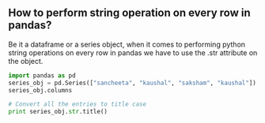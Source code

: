 ## How to perform string operation on every row in pandas?

Be it a dataframe or a series object, when it comes to performing
python string operations on every row in pandas we have to use the 
.str attribute on the object. 

```python 
import pandas as pd
series_obj = pd.Series(["sancheeta", "kaushal", "saksham", "kaushal"])
series_obj.columns 

# Convert all the entries to title case
print series_obj.str.title()

``` 